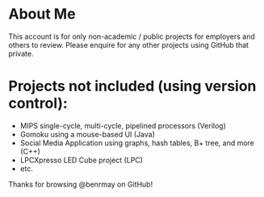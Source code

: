 # About Me
This account is for only non-academic / public projects for employers and others to review. Please enquire for any other projects using GitHub that private.

# Projects not included (using version control):
 - MIPS single-cycle, multi-cycle, pipelined processors (Verilog)
 - Gomoku using a mouse-based UI (Java)
 - Social Media Application using graphs, hash tables, B+ tree, and more (C++)
 - LPCXpresso LED Cube project (LPC)
 - etc.

Thanks for browsing @benrmay on GitHub!
